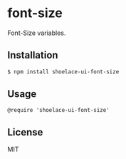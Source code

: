 # font-size

Font-Size variables.

## Installation

```sh
$ npm install shoelace-ui-font-size
```

## Usage

```styl
@require 'shoelace-ui-font-size'
```

## License

MIT
